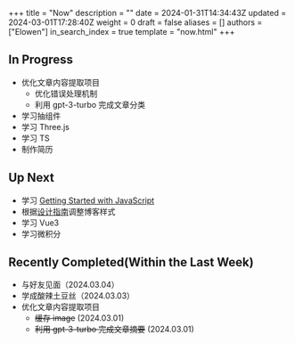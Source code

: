 +++
title = "Now"
description = ""
date = 2024-01-31T14:34:43Z
updated = 2024-03-01T17:28:40Z
weight = 0
draft = false
aliases = []
authors = ["Elowen"]
in_search_index = true
template = "now.html"
+++

## In Progress

- 优化文章内容提取项目
  - 优化错误处理机制
  - 利用 gpt-3-turbo 完成文章分类
- 学习抽组件
- 学习 Three.js
- 学习 TS
- 制作简历

## Up Next

- 学习 [Getting Started with JavaScript](https://frontendmasters.com/courses/getting-started-javascript-v2/)
- 根据[设计指南](https://anthonyhobday.com/sideprojects/saferules/)调整博客样式
- 学习 Vue3
- 学习微积分

## Recently Completed(Within the Last Week)

- 与好友见面（2024.03.04）
- 学成酸辣土豆丝（2024.03.03）
- 优化文章内容提取项目
  - ~~缓存 image~~ (2024.03.01)
  - ~~利用 gpt-3-turbo 完成文章摘要~~ (2024.03.01)
